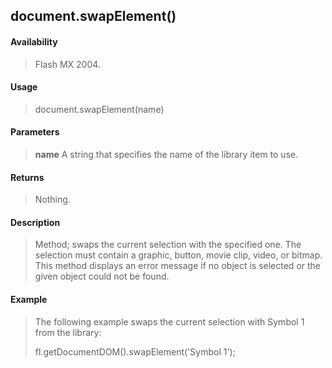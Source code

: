 ## document.swapElement()

#### Availability

> Flash MX 2004.

#### Usage

> document.swapElement(name)

#### Parameters

> **name** A string that specifies the name of the library item to use.

#### Returns

> Nothing.

#### Description

> Method; swaps the current selection with the specified one. The selection must contain a graphic, button, movie clip, video, or bitmap. This method displays an error message if no object is selected or the given object could not be found.

#### Example

> The following example swaps the current selection with Symbol 1 from the library:
>
> fl.getDocumentDOM().swapElement('Symbol 1');
